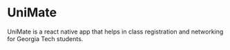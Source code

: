 # UniMate
UniMate is a react native app that helps in class registration and networking for Georgia Tech students.
